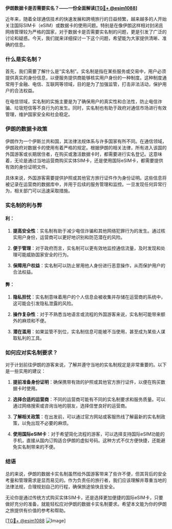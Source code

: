 **伊朗数据卡是否需要实名？——一份全面解读[[TG💪+ @esim1088](https://t.me/s/esim1088)]**

近年来，随着全球通信技术的快速发展和跨境旅行的日益频繁，越来越多的人开始关注国际SIM卡（eSIM）或数据卡的使用问题。特别是在像伊朗这样相对封闭且网络管理较为严格的国家，对于数据卡是否需要实名制的问题，更是引发了广泛的讨论和疑惑。今天，我们就来详细探讨一下这个问题，希望能为大家提供清晰、准确的信息。

### 什么是实名制？

首先，我们需要了解什么是“实名制”。实名制是指在某些服务或交易中，用户必须提供真实的身份信息，以便服务提供商能够核实用户身份的一种制度。这种制度通常用于金融、电信、互联网等领域，目的是为了加强监管，打击非法活动，保护用户的合法权益。

在电信领域，实名制的实施主要是为了确保用户的真实性和合法性，防止电信诈骗、垃圾短信等不良行为的发生。同时，实名制也有助于政府对通信市场进行有效管理，维护国家安全和社会稳定。

### 伊朗的数据卡政策

伊朗作为一个伊斯兰共和国，其法律法规体系与许多国家有所不同。在通信领域，伊朗政府对数据卡的使用有着严格的规定。根据伊朗的相关法律，所有进入该国的外国游客或长期居住者，在购买或激活数据卡时，都需要进行实名登记。这意味着，无论是通过当地运营商购买实体SIM卡，还是使用国际eSIM卡，都需要提供有效的身份证明文件。

具体来说，外国游客需要提供护照或其他官方旅行证件作为身份证明。这些信息将被记录在运营商的数据库中，并用于后续的服务管理和监控。一旦发现任何异常行为，相关部门可以迅速采取措施。

### 实名制的利与弊

#### 利：

1. **提高安全性**：实名制有助于减少电信诈骗和其他网络犯罪行为的发生。通过核实用户身份，运营商可以更好地识别和防范潜在的风险。
   
2. **便于管理**：对于政府而言，实名制可以更有效地监控通信流量，及时发现和处理可能威胁国家安全的行为。

3. **保障用户权益**：实名制可以防止冒用他人身份进行恶意操作，从而保护用户的合法权益。

#### 弊：

1. **隐私担忧**：实名制意味着用户的个人信息会被收集并存储在运营商的系统中，这可能会引发隐私泄露的风险。

2. **操作复杂性**：对于不熟悉当地语言或流程的外国游客来说，实名制可能带来额外的麻烦和不便。

3. **潜在滥用**：如果监管不到位，实名制信息可能被不当使用，甚至成为某些人谋取私利的工具。

### 如何应对实名制要求？

对于计划前往伊朗的游客来说，了解并遵守当地的实名制规定是非常重要的。以下是一些实用的建议：

1. **提前准备身份证明**：确保携带有效的护照或其他官方旅行证件，以便在购买数据卡时使用。

2. **选择合适的运营商**：不同的运营商可能有不同的实名制要求和服务质量。可以通过网络搜索或咨询当地的朋友，选择信誉良好的运营商。

3. **了解相关政策**：在出发前，可以通过官方网站或客服热线了解最新的实名制政策，以免出现不必要的麻烦。

4. **使用国际eSIM卡**：对于希望简化流程的游客，可以选择支持国际eSIM功能的手机，直接从国内订购适合伊朗的虚拟号码。这种方式不仅方便快捷，还能避免实名制带来的不便。

### 结语

总的来说，伊朗的数据卡实名制虽然给外国游客带来了些许不便，但其背后的安全考量和管理需求是显而易见的。作为负责任的旅行者，我们应该理解并尊重当地的法律法规，合理规划自己的行程，确保旅途愉快且安全。

无论你是通过传统方式购买实体SIM卡，还是选择更加便捷的国际eSIM卡，只要做好充分的准备，就能轻松应对伊朗的数据卡实名制要求。希望本文能为你的伊朗之旅提供有价值的参考和帮助。

[[TG💪+ @esim1088](https://t.me/s/esim1088) ![Image](https://i.postimg.cc/4NQfJmqS/Snipaste-2025-05-13-00-14-12.png)]